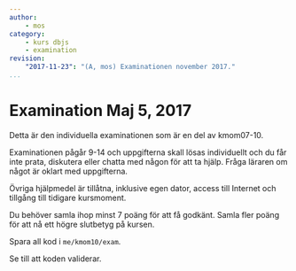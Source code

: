 ```yaml
---
author:
    - mos
category:
    - kurs dbjs
    - examination
revision:
    "2017-11-23": "(A, mos) Examinationen november 2017."
...
```

Examination Maj 5, 2017
=======================================

Detta är den individuella examinationen som är en del av kmom07-10.

Examinationen pågår 9-14 och uppgifterna skall lösas individuellt och du får inte prata, diskutera eller chatta med någon för att ta hjälp. Fråga läraren om något är oklart med uppgifterna.

Övriga hjälpmedel är tillåtna, inklusive egen dator, access till Internet och tillgång till tidigare kursmoment.

Du behöver samla ihop minst 7 poäng för att få godkänt. Samla fler poäng för att nå ett högre slutbetyg på kursen.

<!--more-->

Spara all kod i `me/kmom10/exam`.

Se till att koden validerar.
